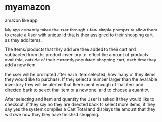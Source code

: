# myamazon
amazon like app

My app currently takes the user through a few simple prompts to allow them to create a User with unique id that is then assigned to their shopping cart as they add Items. 

The Items/products that they add are then added to their cart and subtracted from the product inventory to reflect the amount of products available, outside of their currently populated shopping cart, each time they add a new item. 

the user will be prompted after each Item selected, how many of they items they would like to purchase. If they select a number larger than the available inventory they will be alerted that there arent enough of that item and directed back to select that item or a new one, and to choose a quantity. 

After selecting and Item and quantity the User is asked if they would like to checkout, if they say no they are directed back to select more items, if they say yes the system compiles a Cart Total and displays the amount that they will owe now thay they have finished shopping. 


